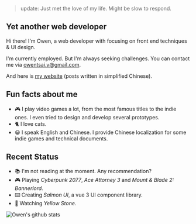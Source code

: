 > update: Just met the love of my life. Might be slow to respond.

## Yet another web developer

Hi there! I'm Owen, a web developer with focusing on front end techniques & UI design.

I'm currently employed. But I'm always seeking challenges.
You can contact me via [owentsai.v@gmail.com](mailto://owentsai.v@gmail.com).

And here is [my website](https://mmcai.top/) (posts written in simplified Chinese).

## Fun facts about me

- :video_game: I play video games a lot, from the most famous titles to the indie ones. I even tried to design and develop several prototypes.
- :cat2: I love cats.
- :grinning: I speak English and Chinese. I provide Chinese localization for some indie games and technical documents.

## Recent Status

- :books: I'm not reading at the moment. Any recommendation?
- :video_game: Playing *Cyberpunk 2077*, *Ace Attorney 3* and *Mount & Blade 2: Bannerlord*.
- :keyboard: Creating *Salmon UI*, a vue 3 UI component library.
- :movie_camera: Watching *Yellow Stone*.

<img src="https://github-readme-stats.vercel.app/api?username=Owen-Tsai" alt="Owen's github stats" />
